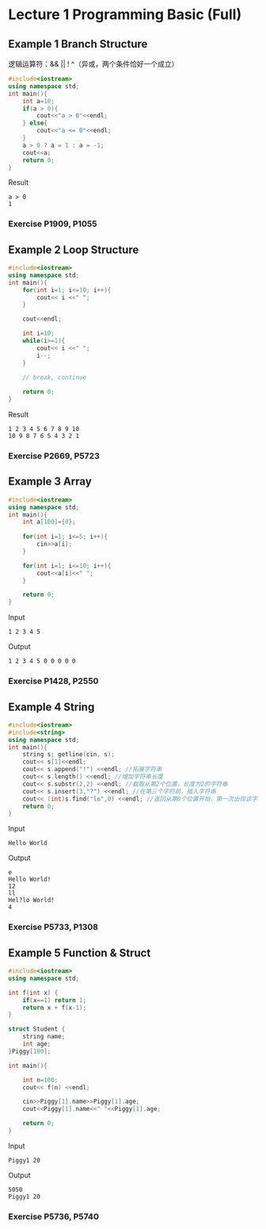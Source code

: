 # Lecture 1 Programming Basic (Full)
## Example 1 Branch Structure
逻辑运算符：&& || ! ^（异或，两个条件恰好一个成立）

```c++
#include<iostream> 
using namespace std;
int main(){
    int a=10;
    if(a > 0){
        cout<<"a > 0"<<endl;
    } else{
        cout<<"a <= 0"<<endl;
    }
    a > 0 ? a = 1 : a = -1;
    cout<<a;
    return 0;
}
```

Result

```
a > 0
1
```
### Exercise P1909, P1055
## Example 2 Loop Structure
```c++
#include<iostream> 
using namespace std;
int main(){
    for(int i=1; i<=10; i++){
        cout<< i <<" ";
    }

    cout<<endl;

    int i=10;
    while(i>=1){
        cout<< i <<" ";
        i--;
    }

    // break, continue
    
    return 0;
}
```
Result
```
1 2 3 4 5 6 7 8 9 10 
10 9 8 7 6 5 4 3 2 1 
```

### Exercise P2669, P5723
## Example 3 Array 
```c++
#include<iostream> 
using namespace std;
int main(){
    int a[100]={0};
    
    for(int i=1; i<=5; i++){
        cin>>a[i];
    }

    for(int i=1; i<=10; i++){
        cout<<a[i]<<" ";
    }

    return 0;
}
```
Input
```
1 2 3 4 5
```
Output
```
1 2 3 4 5 0 0 0 0 0 
```
### Exercise P1428, P2550
## Example 4 String
```c++
#include<iostream> 
#include<string>
using namespace std;
int main(){
    string s; getline(cin, s);
    cout<< s[1]<<endl;
    cout<< s.append("!") <<endl; //拓展字符串
    cout<< s.length() <<endl; //增加字符串长度
    cout<< s.substr(2,2) <<endl; //截取从第2个位置，长度为2的字符串
    cout<< s.insert(3,"?") <<endl; //在第三个字符前，插入字符串
    cout<< (int)s.find("lo",0) <<endl; //返回从第0个位置开始，第一次出现该字符串位置，未出现则为-1
    return 0;
}
```
Input
```
Hello World
```
Output
```
e
Hello World!
12
ll
Hel?lo World!
4
```
### Exercise P5733, P1308
## Example 5 Function & Struct
```c++
#include<iostream> 
using namespace std;

int f(int x) {
    if(x==1) return 1;
    return x + f(x-1);
}

struct Student {
    string name;
    int age;
}Piggy[100];

int main(){

    int n=100;
    cout<< f(n) <<endl;

    cin>>Piggy[1].name>>Piggy[1].age;
    cout<<Piggy[1].name<<" "<<Piggy[1].age;

    return 0;
}
```
Input
```
Piggy1 20
```
Output
```
5050
Piggy1 20
```
### Exercise P5736, P5740




























